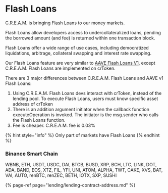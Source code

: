 # Flash Loans

C.R.E.A.M. is bringing Flash Loans to our money markets.

Flash Loans allow developers access to undercollateralized loans, pending the borrowed amount \(and fee\) is returned within one transaction block.

Flash Loans offer a wide range of use cases, including democratized liquidations, arbitrage, collateral swapping and interest rate swapping.

Our Flash Loans feature are very similar to [AAVE Flash Loans V1](https://aave.com/flash-loans), except C.R.E.A.M. Flash Loans are implemented on crToken.

There are 3 major differences between C.R.E.A.M. Flash Loans and AAVE v1 Flash Loans:

1. Using C.R.E.A.M. Flash Loans devs interact with crToken, instead of the lending pool. To execute Flash Loans, users must know specific asset address of crToken
2. There is an addition argument initiator when the callback function executeOperation is invoked. The initiator is the msg.sender who calls the Flash Loans function.
3. Fee is cheaper. C.R.E.A.M. fee is 0.03%

{% hint style="info" %}
Only part of markets have Flash Loans
{% endhint %}

### Binance Smart Chain

WBNB, ETH, USDT, USDC, DAI, BTCB, BUSD, XRP, BCH, LTC, LINK, DOT, ADA, BAND, EOS, XTZ, FIL, YFI, UNI, ATOM, ALPHA, TWT, CAKE, XVS, BAT, VAI, AUTO, renBTC, renZEC, BETH, IOTX, SXP, SUSHI

{% page-ref page="lending/lending-contract-address.md" %}



